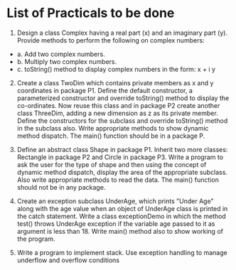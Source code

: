 # List of Practicals to be done

1. Design a class Complex having a real part (x) and an imaginary part (y). Provide methods to perform the following on complex numbers:

- a. Add two complex numbers.
- b. Multiply two complex numbers.
- c. toString() method to display complex numbers in the form: x + i y

2. Create a class TwoDim which contains private members as x and y coordinates in package P1. Define the default constructor, a parameterized constructor and override toString() method to display the co-ordinates. Now reuse this class and in package P2 create another class ThreeDim, adding a new dimension as z as its private member. Define the constructors for the subclass and override toString() method in the subclass also. Write appropriate methods to show dynamic method dispatch. The main() function should be in a package P.

3. Define an abstract class Shape in package P1. Inherit two more classes: Rectangle in package P2 and Circle in package P3. Write a program to ask the user for the type of shape and then using the concept of dynamic method dispatch, display the area of the appropriate subclass. Also write appropriate methods to read the data. The main() function should not be in any package.

4. Create an exception subclass UnderAge, which prints "Under Age" along with the age value when an object of UnderAge class is printed in the catch statement. Write a class exceptionDemo in which the method test() throws UnderAge exception if the variable age passed to it as argument is less than 18. Write main() method also to show working of the program.

5. Write a program to implement stack. Use exception handling to manage underflow and overflow conditions
